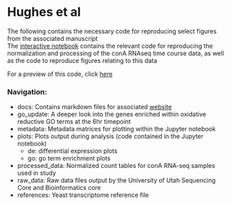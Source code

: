# Hughes et al

The following contains the necessary code for reproducing select figures from the associated manuscript   
The [interactive notebook](https://github.com/j-berg/collaborations/blob/master/casey_collab/hughes_rnaseq.ipynb) contains the relevant code for reproducing the normalization and processing of the conA RNAseq time course data, as well as the code to reproduce figures relating to this data   

For a preview of this code, click [here](insert_website_here)

### Navigation:
- docs: Contains markdown files for associated [website](insert_website_here)
- go_update: A deeper look into the genes enriched within oxidative reductive GO terms at the 6hr timepoint
- metadata: Metadata matrices for plotting within the Jupyter notebook
- plots: Plots output during analysis (code contained in the Jupyter notebook)
  - de: differential expression plots
  - go: go term enrichment plots
- processed_data: Normalized count tables for conA RNA-seq samples used in study
- raw_data: Raw data files output by the University of Utah Sequencing Core and Bioinformatics core
- references: Yeast transcriptome reference file
